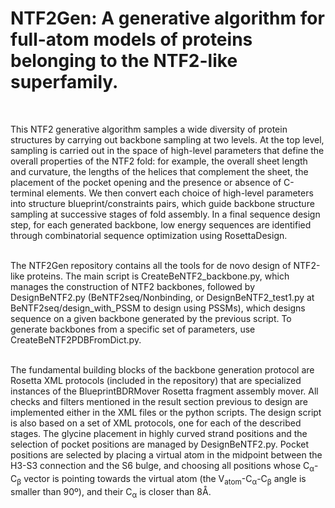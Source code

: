 # NTF2Gen: A generative algorithm for full-atom models of proteins belonging to the NTF2-like superfamily.<br/>
<br/>

This NTF2 generative algorithm samples a wide diversity of protein structures by carrying out backbone
sampling at two levels. At the top level, sampling is carried out in the space of high-level
parameters that define the overall properties of the NTF2 fold: for example, the overall sheet length and
curvature, the lengths of the helices that complement the sheet, the placement of the pocket opening and
the presence or absence of C-terminal elements. We then convert each choice of high-level
parameters into structure blueprint/constraints pairs, which guide
backbone structure sampling at successive stages of fold assembly. In a final sequence design step, for each generated
backbone, low energy sequences are identified through combinatorial sequence optimization using
RosettaDesign.<br/>
<br/>

The NTF2Gen repository contains all the tools for de novo design of NTF2-like proteins. The main script
is CreateBeNTF2_backbone.py, which manages the construction of NTF2 backbones, followed by
DesignBeNTF2.py (BeNTF2seq/Nonbinding, or DesignBeNTF2_test1.py at BeNTF2seq/design_with_PSSM to design using PSSMs), which designs sequence on a given backbone generated by the previous script. To
generate backbones from a specific set of parameters, use CreateBeNTF2PDBFromDict.py.<br/>
<br/>

The fundamental building blocks of the backbone generation protocol are Rosetta XML protocols
(included in the repository) that are specialized instances of the BlueprintBDRMover Rosetta fragment
assembly mover. All checks and filters mentioned in the result section previous to design are
implemented either in the XML files or the python scripts. The design script is also based on a set of XML
protocols, one for each of the described stages. The glycine placement in highly curved strand positions
and the selection of pocket positions are managed by DesignBeNTF2.py.
Pocket positions are selected by placing a virtual atom in the midpoint between the H3-S3 connection and
the S6 bulge, and choosing all positions whose C<sub>α</sub>-C<sub>β</sub> vector is pointing towards the virtual atom (the V<sub>atom</sub>-C<sub>α</sub>-C<sub>β</sub> angle is smaller than 90º), and their C<sub>α</sub> is closer than 8Å.
